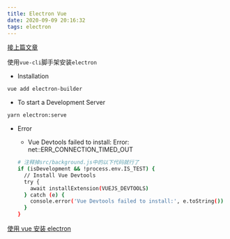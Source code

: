 ```yaml
---
title: Electron Vue
date: 2020-09-09 20:16:32
tags: electron
--- 
```


[接上篇文章](/post/vue.html)

使用`vue-cli`脚手架安装`electron`  

- Installation

```sh
vue add electron-builder
```

- To start a Development Server

```sh
yarn electron:serve
```

- Error
  - Vue Devtools failed to install: Error: net::ERR_CONNECTION_TIMED_OUT

  ```sh
  # 注释掉src/background.js中的以下代码就行了
  if (isDevelopment && !process.env.IS_TEST) {
    // Install Vue Devtools
    try {
      await installExtension(VUEJS_DEVTOOLS)
    } catch (e) {
      console.error('Vue Devtools failed to install:', e.toString())
    }
  }
  ```

[使用 vue 安装 electron](https://nklayman.github.io/vue-cli-plugin-electron-builder/guide/#installation)
